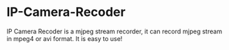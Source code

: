 IP-Camera-Recoder
=================

IP Camera Recoder is a mjpeg stream recorder, it can record mjpeg stream in mpeg4 or avi format. It is easy to use!

